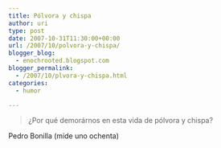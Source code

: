 ```yaml
---
title: Pólvora y chispa
author: uri
type: post
date: 2007-10-31T11:30:00+00:00
url: /2007/10/polvora-y-chispa/
blogger_blog:
  - enochrooted.blogspot.com
blogger_permalink:
  - /2007/10/plvora-y-chispa.html
categories:
  - humor

---
```

> ¿Por qué demorárnos en esta vida de pólvora y chispa?

Pedro Bonilla (mide uno ochenta)